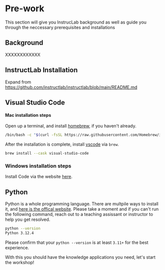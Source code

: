 # Pre-work

This section will give you InstrucLab background as well as guide you through the neccessary prerequisites and installations

## Background

XXXXXXXXXXXX

## InstructLab Installation

Expand from
https://github.com/instructlab/instructlab/blob/main/README.md

## Visual Studio Code

#### Mac installation steps

Open up a terminal, and install [homebrew](https://brew.sh/), if you haven't already.

```bash
/bin/bash -c "$(curl -fsSL https://raw.githubusercontent.com/Homebrew/install/HEAD/install.sh)"
```

After the installation is complete, install [vscode](https://code.visualstudio.com/) via `brew`.

```bash
brew install --cask visual-studio-code
```

### Windows installation steps

Install Code via the website [here](https://code.visualstudio.com/Download).

## Python

Python is a whole programming language. There are multpile ways to install it, and
[here is the offical website](https://www.python.org). Please take a moment and if you can't run
the following command, reach out to a teaching assissant or instructor to help you
get resolved.

```bash
python --version
Python 3.12.4
```

Please confirm that your `python --version` is at least `3.11+` for the best experience.

With this you should have the knowledge applications you need, let's start the workshop!

